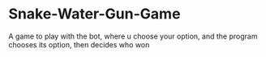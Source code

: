 # Snake-Water-Gun-Game
A game to play with the bot, where u choose your option, and the program chooses its option, then decides who won
